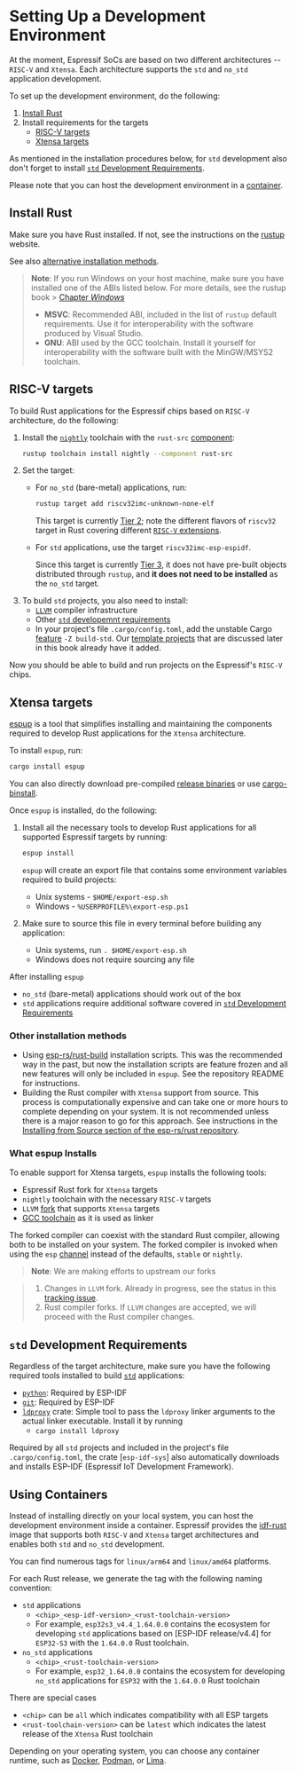 # Setting Up a Development Environment

At the moment, Espressif SoCs are based on two different architectures -- `RISC-V` and `Xtensa`. Each architecture supports the `std` and `no_std` application development.

To set up the development environment, do the following:

1. [Install Rust][install-rust]
2. Install requirements for the targets
    - [RISC-V targets][risc-v-targets]
    - [Xtensa targets][xtensa-targets]

As mentioned in the installation procedures below, for `std` development also don't forget to install [`std` Development Requirements][rust-esp-book-std-requirements].

Please note that you can host the development environment in a [container][use-containers].


[install-rust]: #install-rust
[risc-v-targets]: #risc-v-targets
[xtensa-targets]: #xtensa-targets
[use-containers]: #using-containers


## Install Rust

Make sure you have Rust installed. If not, see the instructions on the [rustup][rustup.rs-website] website.

See also [alternative installation methods][rust-alt-installation].

> **Note**: If you run Windows on your host machine, make sure you have installed one of the ABIs listed below. For more details, see the rustup book > [Chapter _Windows_][rustup-book-windows]
>
> - **MSVC**: Recommended ABI, included in the list of `rustup` default requirements. Use it for interoperability with the software produced by Visual Studio.
> - **GNU**: ABI used by the GCC toolchain. Install it yourself for interoperability with the software built with the MinGW/MSYS2 toolchain.


[rustup.rs-website]: https://rustup.rs/
[rust-alt-installation]: https://rust-lang.github.io/rustup/installation/other.html
[rustup-book-windows]: https://rust-lang.github.io/rustup/installation/windows.html


## RISC-V targets

To build Rust applications for the Espressif chips based on `RISC-V` architecture, do the following:

1. Install the [`nightly`][rustup-book-channel-nightly] toolchain with the `rust-src` [component][rustup-book-components]:

    ```bash
    rustup toolchain install nightly --component rust-src
    ```

[rustup-book-channel-nightly]: https://rust-lang.github.io/rustup/concepts/channels.html#working-with-nightly-rust
[rustup-book-components]: https://rust-lang.github.io/rustup/concepts/components.html


2. Set the target:
    - For `no_std` (bare-metal) applications, run:

      ```bash
      rustup target add riscv32imc-unknown-none-elf
      ```

      This target is currently [Tier 2][rust-lang-book--platform-support-tier2]; note the different flavors of `riscv32` target in Rust covering different [`RISC-V` extensions][wiki-riscv-standard-extensions].

    - For `std` applications, use the target `riscv32imc-esp-espidf`.

      Since this target is currently [Tier 3][rust-lang-book--platform-support-tier3], it does not have pre-built objects distributed through `rustup`, and **it does not need to be installed** as the `no_std` target.


[rust-lang-book--platform-support-tier2]: https://doc.rust-lang.org/nightly/rustc/platform-support.html#tier-2
[wiki-riscv-standard-extensions]: https://en.wikichip.org/wiki/risc-v/standard_extensions
[rust-lang-book--platform-support-tier3]: https://doc.rust-lang.org/nightly/rustc/platform-support.html#tier-3


3. To build `std` projects, you also need to install:
    - [`LLVM`][llvm-website] compiler infrastructure
    - Other [`std` developemnt requirements][rust-esp-book-std-requirements]
    - In your project's file `.cargo/config.toml`, add the unstable Cargo [feature][cargo-book-unstable-features] `-Z build-std`. Our [template projects][rust-esp-book-write-app-generate-project] that are discussed later in this book already have it added.


[llvm-website]: https://llvm.org/
[rust-esp-book-std-requirements]: #std-development-requirements
[cargo-book-unstable-features]: https://doc.rust-lang.org/cargo/reference/unstable.html
[rust-esp-book-write-app-generate-project]: ../writing-your-own-application/generate-project-from-template.md


Now you should be able to build and run projects on the Espressif's `RISC-V` chips.


## Xtensa targets

[espup][espup-github] is a tool that simplifies installing and maintaining the components required to develop Rust applications for the `Xtensa` architecture.

[espup-github]: https://github.com/esp-rs/espup

To install `espup`, run:
```sh
cargo install espup
```

You can also directly download pre-compiled [release binaries] or use [cargo-binstall].

[release binaries]: https://github.com/esp-rs/espup/releases
[cargo-binstall]: https://github.com/cargo-bins/cargo-binstall

Once `espup` is installed, do the following:

1. Install all the necessary tools to develop Rust applications for all supported Espressif targets by running:
    ```sh
    espup install
    ```

    `espup` will create an export file that contains some environment variables required to build projects:

    - Unix systems - `$HOME/export-esp.sh`
    - Windows - `%USERPROFILE%\export-esp.ps1`

2. Make sure to source this file in every terminal before building any application:

    - Unix systems, run `. $HOME/export-esp.sh`
    - Windows does not require sourcing any file


After installing `espup`

- `no_std` (bare-metal) applications should work out of the box
- `std` applications require additional software covered in [`std` Development Requirements][rust-esp-book-std-requirements]

### Other installation methods

- Using [esp-rs/rust-build] installation scripts. This was the recommended way in the past, but now the installation scripts are feature frozen and all new features will only be included in `espup`. See the repository README for instructions.
- Building the Rust compiler with `Xtensa` support from source. This process is computationally expensive and can take one or more hours to complete depending on your system. It is not recommended unless there is a major reason to go for this approach. See instructions in the [Installing from Source section of the esp-rs/rust repository].

[esp-rs/rust-build]: https://github.com/esp-rs/rust-build
[Installing from Source section of the esp-rs/rust repository]: https://github.com/esp-rs/rust#installing-from-source

### What espup Installs

To enable support for Xtensa targets, `espup` installs the following tools:

- Espressif Rust fork for `Xtensa` targets
- `nightly` toolchain with the necessary `RISC-V` targets
- `LLVM` [fork][llvm-github-fork] that supports `Xtensa` targets
- [GCC toolchain][gcc-toolchain-github-fork] as it is used as linker

The forked compiler can coexist with the standard Rust compiler, allowing both to be installed on your system. The forked compiler is invoked when using the `esp` [channel][rustup-github-concepts-channel] instead of the defaults, `stable` or `nightly`.

> **Note**: We are making efforts to upstream our forks

> 1. Changes in `LLVM` fork. Already in progress, see the status in this [tracking issue][llvm-github-fork-upstream issue].
> 2. Rust compiler forks. If `LLVM` changes are accepted, we will proceed with the Rust compiler changes.


[llvm-github-fork]: https://github.com/espressif/llvm-project
[gcc-toolchain-github-fork]: https://github.com/espressif/crosstool-NG/
[rustup-github-concepts-channel]: https://rust-lang.github.io/rustup/concepts/channels.html
[llvm-github-fork-upstream issue]: https://github.com/espressif/llvm-project/issues/4


## `std` Development Requirements

Regardless of the target architecture, make sure you have the following required tools installed to build [`std`][rust-esp-book-overview-std] applications:

- [`python`][python-website-download]: Required by ESP-IDF
- [`git`][git-website-download]: Required by ESP-IDF
- [`ldproxy`][embuild-github-ldproxy] crate: Simple tool to pass the `ldproxy` linker arguments to the actual linker executable. Install it  by running
  - `cargo install ldproxy`

Required by all `std` projects and included in the project's file `.cargo/config.toml`, the crate [`esp-idf-sys`] also automatically downloads and installs ESP-IDF (Espressif IoT Development Framework).


[rust-esp-book-overview-std]: ../overview/using-the-standard-library.md
[python-website-download]: https://www.python.org/downloads/
[git-website-download]: https://git-scm.com/downloads
[embuild-github-ldproxy]: https://github.com/esp-rs/embuild/tree/master/ldproxy
[esp-idf-sys-github]: https://github.com/esp-rs/esp-idf-sys
[esp-idf-github]: https://github.com/espressif/esp-idf


## Using Containers

Instead of installing directly on your local system, you can host the development environment inside a container. Espressif provides the [idf-rust] image that supports both `RISC-V` and `Xtensa` target architectures and enables both `std` and `no_std` development.

You can find numerous tags for `linux/arm64` and `linux/amd64` platforms.

For each Rust release, we generate the tag with the following naming convention:

- `std` applications
  - `<chip>_<esp-idf-version>_<rust-toolchain-version>`
  - For example, `esp32s3_v4.4_1.64.0.0` contains the ecosystem for developing `std` applications based on [ESP-IDF release/v4.4] for `ESP32-S3` with the `1.64.0.0` Rust toolchain.
- `no_std` applications
  - `<chip>_<rust-toolchain-version>`
  - For example, `esp32_1.64.0.0` contains the ecosystem for developing `no_std` applications for `ESP32` with the `1.64.0.0` Rust toolchain

There are special cases

- `<chip>` can be `all` which indicates compatibility with all ESP targets
- `<rust-toolchain-version>` can be `latest` which indicates the latest release of the `Xtensa` Rust toolchain

Depending on your operating system, you can choose any container runtime, such as [Docker], [Podman], or [Lima].


[Docker]: https://www.docker.com/
[Podman]: https://podman.io/
[Lima]: https://github.com/lima-vm/lima
[idf-rust]: https://hub.docker.com/r/espressif/idf-rust/tags
